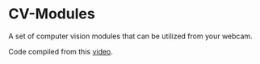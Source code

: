 # CV-Modules
A set of computer vision modules that can be utilized from your webcam. 

Code compiled from this [video](https://www.youtube.com/watch?v=01sAkU_NvOY&t=4967s&ab_channel=freeCodeCamp.org). 
